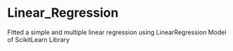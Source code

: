 # Linear_Regression
Fitted a simple and multiple linear regression using LinearRegression Model of ScikitLearn Library
